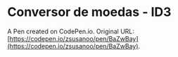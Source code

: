 # Conversor de moedas - ID3

A Pen created on CodePen.io. Original URL: [https://codepen.io/zsusanoo/pen/BaZwBay](https://codepen.io/zsusanoo/pen/BaZwBay).



